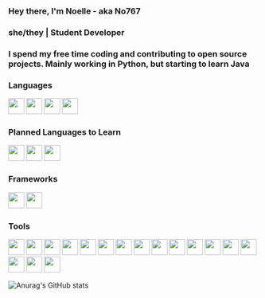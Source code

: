 ### Hey there, I'm Noelle - aka No767

### she/they | Student Developer
### I spend my free time coding and contributing to open source projects. Mainly working in Python, but starting to learn Java

### Languages

<img align="left"><img height="32" width="32" src="https://cdn.jsdelivr.net/npm/simple-icons@v5/icons/python.svg" />
<img align="left"><img height="32" width="32" src="https://cdn.jsdelivr.net/npm/simple-icons@5.10.0/icons/java.svg">
<img align="left"><img height="32" width="32" src="https://cdn.jsdelivr.net/npm/simple-icons@5.10.0/icons/html5.svg" />
<img align="left"><img height="32" width="32" src="https://cdn.jsdelivr.net/npm/simple-icons@5.10.0/icons/css3.svg">

### Planned Languages to Learn

<img align="left"><img height="32" width="32px" src="https://cdn.jsdelivr.net/npm/simple-icons@5.10.0/icons/javascript.svg">
<img align="left"><img height="32" width="32" src="https://cdn.jsdelivr.net/npm/simple-icons@5.10.0/icons/cplusplus.svg">
<img align="left"><img height="32" width="32" src="https://cdn.jsdelivr.net/npm/simple-icons@5.10.0/icons/kotlin.svg">

### Frameworks


<img align="left" width="26px"><img height="32" width="32" src="https://cdn.jsdelivr.net/npm/simple-icons@5.10.0/icons/django.svg">
<img align="left" width="26px"><img height="32" width="32" src="https://cdn.jsdelivr.net/npm/simple-icons@5.10.0/icons/bootstrap.svg">

### Tools

<img align="left"><img height="32" width="32px" src="https://cdn.jsdelivr.net/npm/simple-icons@5.10.0/icons/visualstudiocode.svg">
<img align="left" width="26px"><img height="32" width="32" src="https://cdn.jsdelivr.net/npm/simple-icons@5.10.0/icons/pycharm.svg">
<img align="left" width="26px"><img height="32" width="32" src="https://cdn.jsdelivr.net/npm/simple-icons@5.10.0/icons/intellijidea.svg">
<img align="left" width="26px"><img height="32" width="32" src="https://cdn.jsdelivr.net/npm/simple-icons@5.10.0/icons/tensorflow.svg">
<img align="left"><img height="32" width="32" src="https://cdn.jsdelivr.net/npm/simple-icons@5.10.0/icons/gradle.svg">
<img align="left"><img height="32" width="32" src="https://cdn.jsdelivr.net/npm/simple-icons@5.10.0/icons/apachemaven.svg">
<img align="left"><img height="32" width="32" src="https://cdn.jsdelivr.net/npm/simple-icons@5.10.0/icons/docker.svg">
<img align="left"><img height="32" width="32" src="https://cdn.jsdelivr.net/npm/simple-icons@5.10.0/icons/sqlite.svg">
<img align="left"><img height="32" width="32" src="https://cdn.jsdelivr.net/npm/simple-icons@5.10.0/icons/mysql.svg">
<img align="left"><img height="32" width="32" src="https://cdn.jsdelivr.net/npm/simple-icons@5.10.0/icons/git.svg">
<img align="left"><img height="32" width="32" src="https://cdn.jsdelivr.net/npm/simple-icons@5.10.0/icons/github.svg">
<img align="left"><img height="32" width="32" src="https://cdn.jsdelivr.net/npm/simple-icons@5.10.0/icons/nginx.svg">
<img align="left"><img height="32" width="32" src="https://cdn.jsdelivr.net/npm/simple-icons@5.10.0/icons/jenkins.svg">
<img align="left"><img height="32" width="32" src="https://cdn.jsdelivr.net/npm/simple-icons@5.10.0/icons/travisci.svg">
<img align="left"><img height="32" width="32" src="https://cdn.jsdelivr.net/npm/simple-icons@5.10.0/icons/snyk.svg">
<img align="left"><img height="32" width="32" src="https://cdn.jsdelivr.net/npm/simple-icons@5.10.0/icons/npm.svg">
<img align="left"><img height="32" width="32" src="https://cdn.jsdelivr.net/npm/simple-icons@5.10.0/icons/yarn.svg">

![Anurag's GitHub stats](https://github-readme-stats.vercel.app/api?username=No767&count_private=true&show_icons=true&theme=synthwave)

